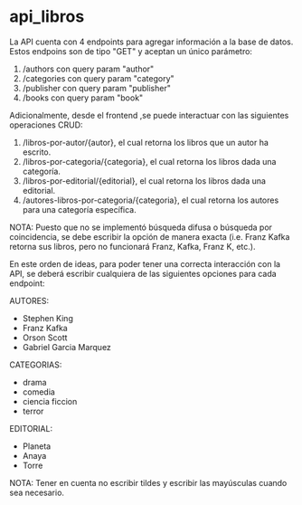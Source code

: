 # api_libros

La API cuenta con 4 endpoints para agregar información a la base de datos. Estos endpoins son de tipo "GET" y aceptan un único parámetro:
1. /authors con query param "author"
2. /categories con query param "category"
3. /publisher con query param "publisher"
4. /books con query param "book"

Adicionalmente, desde el frontend ,se puede interactuar con las siguientes operaciones CRUD:

1. /libros-por-autor/{autor}, el cual retorna los libros que un autor ha escrito.
2. /libros-por-categoria/{categoria}, el cual retorna los libros dada una categoría.
3. /libros-por-editorial/{editorial}, el cual retorna los libros dada una editorial.
4. /autores-libros-por-categoria/{categoria}, el cual retorna los autores para una categoría específica.

NOTA: Puesto que no se implementó búsqueda difusa o búsqueda por coincidencia, se debe escribir la opción de manera exacta (i.e. Franz Kafka retorna sus libros, pero no funcionará Franz, Kafka, Franz K, etc.).

En este orden de ideas, para poder tener una correcta interacción con la API, se deberá escribir cualquiera de las siguientes opciones para cada endpoint:

AUTORES:
* Stephen King
* Franz Kafka
* Orson Scott
* Gabriel Garcia Marquez

CATEGORIAS:
* drama
* comedia
* ciencia ficcion
* terror

EDITORIAL:
* Planeta
* Anaya
* Torre

NOTA: Tener en cuenta no escribir tildes y escribir las mayúsculas cuando sea necesario.